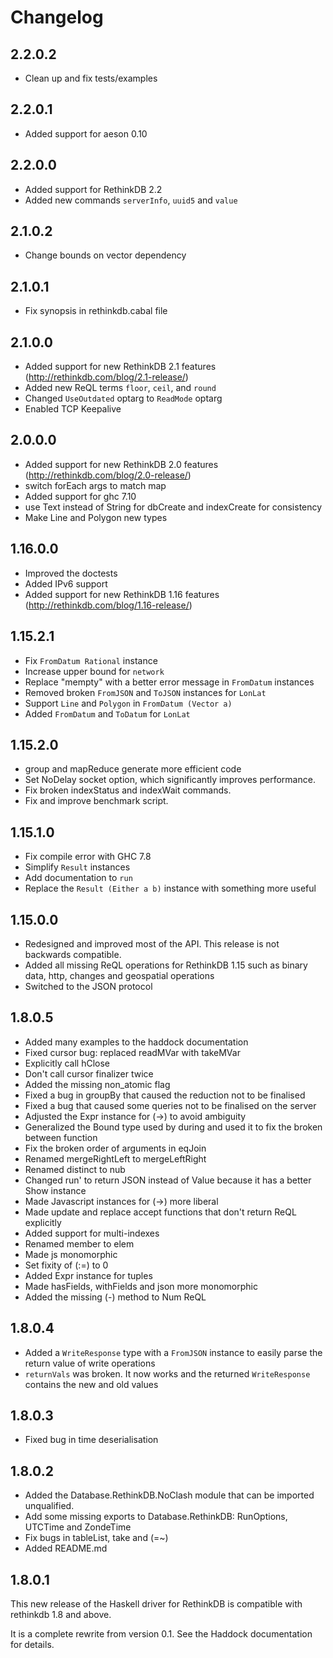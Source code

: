 # Changelog

## 2.2.0.2
- Clean up and fix tests/examples

## 2.2.0.1
- Added support for aeson 0.10

## 2.2.0.0
- Added support for RethinkDB 2.2
- Added new commands `serverInfo`, `uuid5` and `value`

## 2.1.0.2
- Change bounds on vector dependency

## 2.1.0.1
- Fix synopsis in rethinkdb.cabal file

## 2.1.0.0
- Added support for new RethinkDB 2.1 features (http://rethinkdb.com/blog/2.1-release/)
- Added new ReQL terms `floor`, `ceil`, and `round`
- Changed `UseOutdated` optarg to `ReadMode` optarg
- Enabled TCP Keepalive

## 2.0.0.0
- Added support for new RethinkDB 2.0 features (http://rethinkdb.com/blog/2.0-release/)
- switch forEach args to match map
- Added support for ghc 7.10
- use Text instead of String for dbCreate and indexCreate for consistency
- Make Line and Polygon new types

## 1.16.0.0
- Improved the doctests
- Added IPv6 support
- Added support for new RethinkDB 1.16 features (http://rethinkdb.com/blog/1.16-release/)

## 1.15.2.1
- Fix `FromDatum Rational` instance
- Increase upper bound for `network`
- Replace "mempty" with a better error message in `FromDatum` instances
- Removed broken `FromJSON` and `ToJSON` instances for `LonLat`
- Support `Line` and `Polygon` in `FromDatum (Vector a)`
- Added `FromDatum` and `ToDatum` for `LonLat`

## 1.15.2.0
- group and mapReduce generate more efficient code
- Set NoDelay socket option, which significantly improves performance.
- Fix broken indexStatus and indexWait commands.
- Fix and improve benchmark script.

## 1.15.1.0
- Fix compile error with GHC 7.8
- Simplify `Result` instances
- Add documentation to `run`
- Replace the `Result (Either a b)` instance with something more useful

## 1.15.0.0
- Redesigned and improved most of the API. This release is not backwards compatible.
- Added all missing ReQL operations for RethinkDB 1.15 such as binary data, http, changes and geospatial operations
- Switched to the JSON protocol

## 1.8.0.5
- Added many examples to the haddock documentation
- Fixed cursor bug: replaced readMVar with takeMVar
- Explicitly call hClose
- Don't call cursor finalizer twice
- Added the missing non_atomic flag
- Fixed a bug in groupBy that caused the reduction not to be finalised
- Fixed a bug that caused some queries not to be finalised on the server
- Adjusted the Expr instance for (->) to avoid ambiguity
- Generalized the Bound type used by during and used it to fix the broken between function
- Fix the broken order of arguments in eqJoin
- Renamed mergeRightLeft to mergeLeftRight
- Renamed distinct to nub
- Changed run' to return JSON instead of Value because it has a better Show instance
- Made Javascript instances for (->) more liberal
- Made update and replace accept functions that don't return ReQL explicitly
- Added support for multi-indexes
- Renamed member to elem
- Made js monomorphic
- Set fixity of (:=) to 0
- Added Expr instance for tuples
- Made hasFields, withFields and json more monomorphic
- Added the missing (-) method to Num ReQL

## 1.8.0.4
- Added a `WriteResponse` type with a `FromJSON` instance to easily parse the return value of write operations
- `returnVals` was broken. It now works and the returned `WriteResponse` contains the new and old values

## 1.8.0.3
- Fixed bug in time deserialisation

## 1.8.0.2
- Added the Database.RethinkDB.NoClash module that can be imported unqualified.
- Add some missing exports to Database.RethinkDB: RunOptions, UTCTime and ZondeTime
- Fix bugs in tableList, take and (=~)
- Added README.md

## 1.8.0.1
This new release of the Haskell driver for RethinkDB is compatible with rethinkdb 1.8 and above.

It is a complete rewrite from version 0.1. See the Haddock documentation for details.
